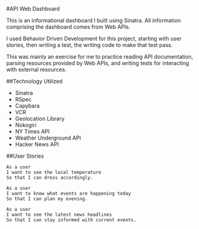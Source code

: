 #API Web Dashboard

This is an informational dashboard I built using Sinatra. All information comprising the dashboard comes from Web APIs.

I used Behavior Driven Development for this project, starting with user stories, then writing a test, the writing code to make that test pass.

This was mainly an exercise for me to practice reading API documentation, parsing resources provided by Web APIs, and writing tests for interacting with external resources.

##Technology Utilized
* Sinatra
* RSpec
* Capybara
* VCR
* Geolocation Library
* Nokogiri
* NY Times API
* Weather Underground API
* Hacker News API

##User Stories

```no-highlight
As a user
I want to see the local temperature
So that I can dress accordingly.
```

```no-highlight
As a user
I want to know what events are happening today
So that I can plan my evening.
```

```no-highlight
As a user
I want to see the latest news headlines
So that I can stay informed with current events.
```

